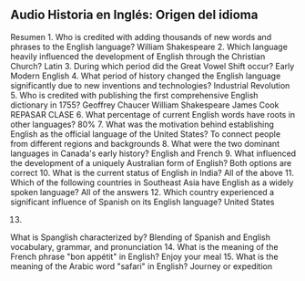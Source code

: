 ## Audio Historia en Inglés: Origen del idioma

Resumen
1.
Who is credited with adding thousands of new words and phrases to the English language?
William Shakespeare
2.
Which language heavily influenced the development of English through the Christian Church?
Latin
3.
During which period did the Great Vowel Shift occur?
Early Modern English
4.
What period of history changed the English language significantly due to new inventions and technologies?
Industrial Revolution
5.
Who is credited with publishing the first comprehensive English dictionary in 1755?
Geoffrey Chaucer
William Shakespeare
James Cook
REPASAR CLASE
6.
What percentage of current English words have roots in other languages?
80%
7.
What was the motivation behind establishing English as the official language of the United States?
To connect people from different regions and backgrounds
8.
What were the two dominant languages in Canada's early history?
English and French
9.
What influenced the development of a uniquely Australian form of English?
Both options are correct
10.
What is the current status of English in India?
All of the above
11.
Which of the following countries in Southeast Asia have English as a widely spoken language?
All of the answers
12.
Which country experienced a significant influence of Spanish on its English language?
United States

13.
What is Spanglish characterized by?
Blending of Spanish and English vocabulary, grammar, and pronunciation
14.
What is the meaning of the French phrase "bon appétit" in English?
Enjoy your meal
15.
What is the meaning of the Arabic word "safari" in English?
Journey or expedition